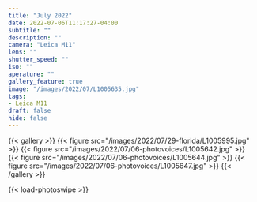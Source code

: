 ```yaml
---
title: "July 2022"
date: 2022-07-06T11:17:27-04:00
subtitle: ""
description: ""
camera: "Leica M11"
lens: ""
shutter_speed: ""
iso: ""
aperature: ""
gallery_feature: true
image: "/images/2022/07/L1005635.jpg"
tags:
- Leica M11
draft: false
hide: false
---
```


{{< gallery >}}
  {{< figure src="/images/2022/07/29-florida/L1005995.jpg" >}}
  {{< figure src="/images/2022/07/06-photovoices/L1005642.jpg" >}}
  {{< figure src="/images/2022/07/06-photovoices/L1005644.jpg" >}}
  {{< figure src="/images/2022/07/06-photovoices/L1005647.jpg" >}}
{{< /gallery >}}

{{< load-photoswipe >}}
